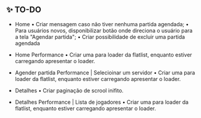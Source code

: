 ## ✨ TO-DO

- Home
• Criar mensagem caso não tiver nenhuma partida agendada;
• Para usuários novos, disponibilizar botão onde direciona o usuário para a tela "Agendar partida";
• Criar possibilidade de excluir uma partida agendada <Swipe>

- Home Performance
• Criar uma <Promise> para loader da flatlist, enquanto estiver carregando apresentar o loader.
 
- Agender partida Performance | Selecioinar um servidor
• Criar uma <Promise> para loader da flatlist, enquanto estiver carregando apresentar o loader.

- Detalhes
• Criar paginação de scrool inifito.

- Detalhes Performance | Lista de jogadores
• Criar uma <Promise> para loader da flatlist, enquanto estiver carregando apresentar o loader.